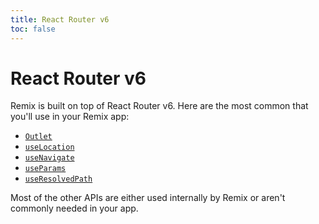 ```yaml
---
title: React Router v6
toc: false
---
```


# React Router v6

Remix is built on top of React Router v6. Here are the most common that you'll use in your Remix app:

- [`Outlet`](https://reactrouter.com/docs/api#outlet)
- [`useLocation`](https://reactrouter.com/docs/api#uselocation)
- [`useNavigate`](https://reactrouter.com/docs/api#usenavigate)
- [`useParams`](https://reactrouter.com/docs/api#useparams)
- [`useResolvedPath`](https://reactrouter.com/docs/api#useresolvedpath)

Most of the other APIs are either used internally by Remix or aren't commonly needed in your app.
